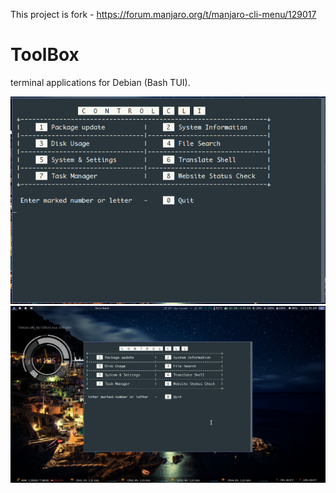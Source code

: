 This project is fork - https://forum.manjaro.org/t/manjaro-cli-menu/129017

# ToolBox
terminal applications for Debian (Bash TUI).

![image](https://github.com/glaulher/Control-cli/blob/master/1.png)
![image](https://github.com/glaulher/Control-cli/blob/master/2.png)
